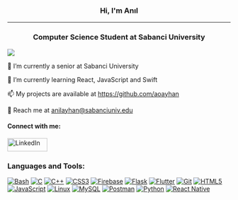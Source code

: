 <p align="center">
  <h3 align="center">Hi, I'm Anıl</h3>
  <hr>
  <h3 align="center">Computer Science Student at Sabanci University</h3>
</p>


![](https://komarev.com/ghpvc/?username=aoayhan)


🔭 I’m currently a senior at Sabanci University

🌱 I’m currently learning React, JavaScript and Swift

📫 My projects are available at https://github.com/aoayhan

💬 Reach me at anilayhan@sabanciuniv.edu

#### Connect with me:
<p align="left">
  <a href="https://www.linkedin.com/in/anilozanayhan" target="_blank">
    <img src="https://img.shields.io/badge/LinkedIn-0077B5?style=for-the-badge&logo=linkedin&logoColor=white" alt="LinkedIn" height="30" width="90">
  </a>
</p>

### Languages and Tools:

[![Bash](https://img.shields.io/badge/Bash-4EAA25?style=for-the-badge&logo=gnu-bash&logoColor=white)](https://en.wikipedia.org/wiki/Bash_(Unix_shell))
[![C](https://img.shields.io/badge/C-A8B9CC?style=for-the-badge&logo=c&logoColor=white)](https://en.wikipedia.org/wiki/C_(programming_language))
[![C++](https://img.shields.io/badge/C++-00599C?style=for-the-badge&logo=c%2B%2B&logoColor=white)](https://en.wikipedia.org/wiki/C%2B%2B)
[![CSS3](https://img.shields.io/badge/CSS3-1572B6?style=for-the-badge&logo=css3&logoColor=white)](https://en.wikipedia.org/wiki/CSS)
[![Firebase](https://img.shields.io/badge/Firebase-FFCA28?style=for-the-badge&logo=firebase&logoColor=black)](https://en.wikipedia.org/wiki/Firebase)
[![Flask](https://img.shields.io/badge/Flask-000000?style=for-the-badge&logo=flask&logoColor=white)](https://en.wikipedia.org/wiki/Flask_(web_framework))
[![Flutter](https://img.shields.io/badge/Flutter-02569B?style=for-the-badge&logo=flutter&logoColor=white)](https://en.wikipedia.org/wiki/Flutter_(software))
[![Git](https://img.shields.io/badge/Git-F05032?style=for-the-badge&logo=git&logoColor=white)](https://en.wikipedia.org/wiki/Git)
[![HTML5](https://img.shields.io/badge/HTML5-E34F26?style=for-the-badge&logo=html5&logoColor=white)](https://en.wikipedia.org/wiki/HTML)
[![JavaScript](https://img.shields.io/badge/JavaScript-F7DF1E?style=for-the-badge&logo=javascript&logoColor=black)](https://en.wikipedia.org/wiki/JavaScript)
[![Linux](https://img.shields.io/badge/Linux-FCC624?style=for-the-badge&logo=linux&logoColor=black)](https://en.wikipedia.org/wiki/Linux)
[![MySQL](https://img.shields.io/badge/MySQL-4479A1?style=for-the-badge&logo=mysql&logoColor=white)](https://en.wikipedia.org/wiki/MySQL)
[![Postman](https://img.shields.io/badge/Postman-FF6C37?style=for-the-badge&logo=postman&logoColor=white)](https://en.wikipedia.org/wiki/Postman)
[![Python](https://img.shields.io/badge/Python-3776AB?style=for-the-badge&logo=python&logoColor=white)](https://en.wikipedia.org/wiki/Python_(programming_language))
[![React Native](https://img.shields.io/badge/React_Native-61DAFB?style=for-the-badge&logo=react&logoColor=white)](https://en.wikipedia.org/wiki/React_Native)

<!--
**aoayhan/aoayhan** is a ✨ _special_ ✨ repository because its `README.md` (this file) appears on your GitHub profile.

Here are some ideas to get you started:

- 🔭 I’m currently working on ...
- 🌱 I’m currently learning ...
- 👯 I’m looking to collaborate on ...
- 🤔 I’m looking for help with ...
- 💬 Ask me about ...
- 📫 How to reach me: ...
- 😄 Pronouns: ...
- ⚡ Fun fact: ...
-->
